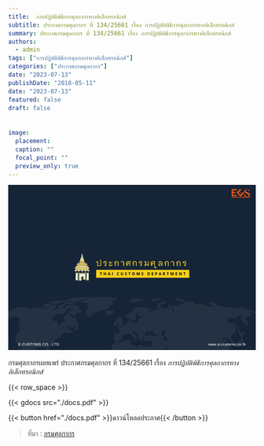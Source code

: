 ```yaml
---
title: 	การปฏิบัติพิธีการศุลกากรทางอิเล็กทรอนิกส์
subtitle: ประกาศกรมศุลกากร ที่ 134/25661 เรื่อง การปฏิบัติพิธีการศุลกากรทางอิเล็กทรอนิกส์
summary: ประกาศกรมศุลกากร ที่ 134/25661 เรื่อง การปฏิบัติพิธีการศุลกากรทางอิเล็กทรอนิกส์
authors:
  - admin
tags: ["การปฏิบัติพิธีการศุลกากรทางอิเล็กทรอนิกส์"]
categories: ["ประกาศกรมศุลกากร"]
date: "2023-07-13"
publishDate: "2018-05-11"
date: "2023-07-13"
featured: false
draft: false


image:
  placement:
  caption: ""
  focal_point: ""
  preview_only: true
---
```


![](./featured.png)

กรมศุลกากรเผยแพร่ ประกาศกรมศุลกากร ที่ 134/25661 เรื่อง *การปฏิบัติพิธีการศุลกากรทางอิเล็กทรอนิกส์*


{{< row_space >}}

{{< gdocs src="./docs.pdf" >}}

{{< button href="./docs.pdf" >}}ดาวน์โหลดประกาศ{{< /button >}}


> ที่มา : [กรมศุลกากร](https://www.customs.go.th/cont_strc_download_with_docno_date.php?lang=th&top_menu=menu_homepage&current_id=14223132414d505f49464b4c464a4e)
